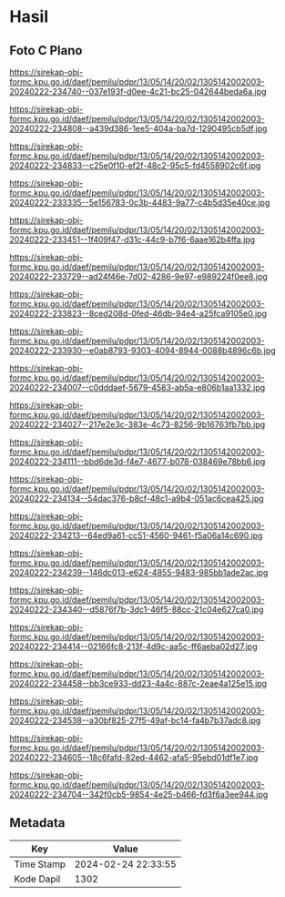 # Hasil

## Foto C Plano

https://sirekap-obj-formc.kpu.go.id/daef/pemilu/pdpr/13/05/14/20/02/1305142002003-20240222-234740--037e193f-d0ee-4c21-bc25-042644beda6a.jpg

https://sirekap-obj-formc.kpu.go.id/daef/pemilu/pdpr/13/05/14/20/02/1305142002003-20240222-234808--a439d386-1ee5-404a-ba7d-1290495cb5df.jpg

https://sirekap-obj-formc.kpu.go.id/daef/pemilu/pdpr/13/05/14/20/02/1305142002003-20240222-234833--c25e0f10-ef2f-48c2-95c5-fd4558902c6f.jpg

https://sirekap-obj-formc.kpu.go.id/daef/pemilu/pdpr/13/05/14/20/02/1305142002003-20240222-233335--5e156783-0c3b-4483-9a77-c4b5d35e40ce.jpg

https://sirekap-obj-formc.kpu.go.id/daef/pemilu/pdpr/13/05/14/20/02/1305142002003-20240222-233451--1f409f47-d31c-44c9-b7f6-6aae162b4ffa.jpg

https://sirekap-obj-formc.kpu.go.id/daef/pemilu/pdpr/13/05/14/20/02/1305142002003-20240222-233729--ad24f46e-7d02-4286-9e97-e989224f0ee8.jpg

https://sirekap-obj-formc.kpu.go.id/daef/pemilu/pdpr/13/05/14/20/02/1305142002003-20240222-233823--8ced208d-0fed-46db-94e4-a25fca9105e0.jpg

https://sirekap-obj-formc.kpu.go.id/daef/pemilu/pdpr/13/05/14/20/02/1305142002003-20240222-233930--e0ab8793-9303-4094-8944-0088b4896c6b.jpg

https://sirekap-obj-formc.kpu.go.id/daef/pemilu/pdpr/13/05/14/20/02/1305142002003-20240222-234007--c0dddaef-5679-4583-ab5a-e806b1aa1332.jpg

https://sirekap-obj-formc.kpu.go.id/daef/pemilu/pdpr/13/05/14/20/02/1305142002003-20240222-234027--217e2e3c-383e-4c73-8256-9b16763fb7bb.jpg

https://sirekap-obj-formc.kpu.go.id/daef/pemilu/pdpr/13/05/14/20/02/1305142002003-20240222-234111--bbd6de3d-f4e7-4677-b078-038469e78bb6.jpg

https://sirekap-obj-formc.kpu.go.id/daef/pemilu/pdpr/13/05/14/20/02/1305142002003-20240222-234134--54dac376-b8cf-48c1-a9b4-051ac6cea425.jpg

https://sirekap-obj-formc.kpu.go.id/daef/pemilu/pdpr/13/05/14/20/02/1305142002003-20240222-234213--64ed9a61-cc51-4560-9461-f5a06a14c690.jpg

https://sirekap-obj-formc.kpu.go.id/daef/pemilu/pdpr/13/05/14/20/02/1305142002003-20240222-234239--146dc013-e624-4855-9483-985bb1ade2ac.jpg

https://sirekap-obj-formc.kpu.go.id/daef/pemilu/pdpr/13/05/14/20/02/1305142002003-20240222-234340--d5876f7b-3dc1-46f5-88cc-21c04e627ca0.jpg

https://sirekap-obj-formc.kpu.go.id/daef/pemilu/pdpr/13/05/14/20/02/1305142002003-20240222-234414--02166fc8-213f-4d9c-aa5c-ff6aeba02d27.jpg

https://sirekap-obj-formc.kpu.go.id/daef/pemilu/pdpr/13/05/14/20/02/1305142002003-20240222-234458--bb3ce933-dd23-4a4c-887c-2eae4a125e15.jpg

https://sirekap-obj-formc.kpu.go.id/daef/pemilu/pdpr/13/05/14/20/02/1305142002003-20240222-234538--a30bf825-27f5-49af-bc14-fa4b7b37adc8.jpg

https://sirekap-obj-formc.kpu.go.id/daef/pemilu/pdpr/13/05/14/20/02/1305142002003-20240222-234605--18c6fafd-82ed-4462-afa5-95ebd01df1e7.jpg

https://sirekap-obj-formc.kpu.go.id/daef/pemilu/pdpr/13/05/14/20/02/1305142002003-20240222-234704--342f0cb5-9854-4e25-b466-fd3f6a3ee944.jpg


## Metadata

| Key        | Value               |
| ---------- | ------------------- |
| Time Stamp | 2024-02-24 22:33:55 |
| Kode Dapil | 1302                |



